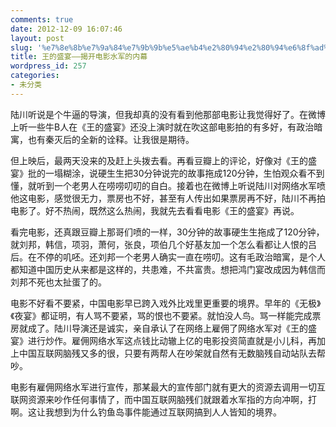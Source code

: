```yaml
---
comments: true
date: 2012-12-09 16:07:46
layout: post
slug: '%e7%8e%8b%e7%9a%84%e7%9b%9b%e5%ae%b4%e2%80%94%e2%80%94%e6%8f%ad%e5%bc%80%e7%94%b5%e5%bd%b1%e6%b0%b4%e5%86%9b%e7%9a%84%e5%86%85%e5%b9%95'
title: 王的盛宴——揭开电影水军的内幕
wordpress_id: 257
categories:
- 未分类
---
```


陆川听说是个牛逼的导演，但我却真的没有看到他那部电影让我觉得好了。在微博上听一些牛B人在《王的盛宴》还没上演时就在吹这部电影拍的有多好，有政治暗寓，也有秦灭后的全新的诠释。让我很是期待。

但上映后，最两天没来的及赶上头拨去看。再看豆瓣上的评论，好像对《王的盛宴》批的一塌糊涂，说硬生生把30分钟说完的故事拖成120分钟，生怕观众看不到懂，就听到一个老男人在唠唠叨叨的自白。接着也在微博上听说陆川对网络水军喷他这电影，感觉很无力，票房也不好，甚至有人传出如果票房再不好，陆川不再拍电影了。好不热闹，既然这么热闹，我就先去看看电影《王的盛宴》再说。

看完电影，还真跟豆瓣上那哥们喷的一样，30分钟的故事硬生生拖成了120分钟，就刘邦，韩信，项羽，萧何，张良，项伯几个好基友加一个怎么看都让人恨的吕后。在不停的叽呸。还刘邦一个老男人确实一直在唠叨。这有毛政治暗寓，是个人都知道中国历史从来都是这样的，共患难，不共富贵。想把鸿门宴改成因为韩信而刘邦不死也太扯蛋了的。

电影不好看不要紧，中国电影早已跨入戏外比戏里更重要的境界。早年的《无极》《夜宴》都证明，有人骂不要紧，骂的恨也不要紧。就怕没人鸟。骂一样能完成票房就成了。陆川导演还是诚实，亲自承认了在网络上雇佣了网络水军对《王的盛宴》进行炒作。雇佣网络水军这点钱比动辙上亿的电影投资简直就是小儿科，再加上中国互联网脑残又多的很，只要有两帮人在吵架就自然有无数脑残自动站队去帮吵。

电影有雇佣网络水军进行宣传，那某最大的宣传部门就有更大的资源去调用一切互联网资源来吵作任何事情了，而中国互联网脑残们就跟着水军指的方向冲啊，打啊。这让我想到为什么钓鱼岛事件能通过互联网搞到人人皆知的境界。
